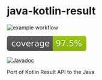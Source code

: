 # java-kotlin-result

![example workflow](https://github.com/skopylov58/java-kotlin-result/actions/workflows/gradle.yml/badge.svg)

[![Coverage](.github/badges/jacoco.svg)](https://github.com/skopylov58/java-kotlin-result/actions/workflows/gradle.yml)

[![Javadoc](https://img.shields.io/badge/JavaDoc-Online-green)](https://skopylov58.github.io/java-kotlin-result/javadoc/)

Port of Kotlin Result API to the Java


